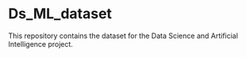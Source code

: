 # Ds_ML_dataset
This repository contains the dataset for the Data Science and Artificial Intelligence project.
